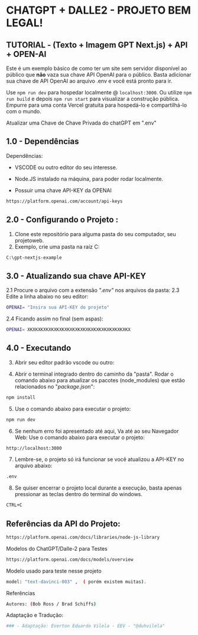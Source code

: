 

#  CHATGPT + DALLE2 - PROJETO BEM LEGAL!
## TUTORIAL - (Texto + Imagem GPT Next.js) + API + OPEN-AI

Este é um exemplo básico de como ter um site sem servidor disponível ao público que **não** vaza sua chave API OpenAI para o público.
Basta adicionar sua chave de API OpenAI ao arquivo .env e você está pronto para ir.

Use `npm run dev` para hospedar localmente @ `localhost:3000`. Ou utilize `npm run build` e depois `npm run start` para visualizar a construção pública. Empurre para uma conta Vercel gratuita para hospedá-lo e compartilhá-lo com o mundo.

Atualizar uma Chave de Chave Privada do chatGPT em 
".env"


## 1.0 - Dependências 

Dependências: 
 - VSCODE ou outro editor do seu interesse.
 - Node.JS instalado na máquina, para poder rodar localmente. 

 - Possuir uma chave API-KEY da OPENAI
```sh
https://platform.openai.com/account/api-keys
```

## 2.0 - Configurando o Projeto :
 
1. Clone este repositório para alguma pasta do seu computador, seu projetoweb.
2. Exemplo, crie uma pasta na raíz C:

```sh
C:\gpt-nextjs-example
```

## 3.0 - Atualizando sua chave API-KEY 
2.1 Procure o arquivo com a extensão *".env"* nos arquivos da pasta:
2.3 Edite a linha abaixo no seu editor: 

```sh
OPENAI= "Insira sua API-KEY do projeto"
```
2.4 Ficando assim no final (sem aspas):

```sh
OPENAI= XKXKXKXKXKXKXKXKXKXKXKXKXKXKXKXKXKXKXKX
```

## 4.0 - Executando 

3. Abrir seu editor padrão vscode ou outro:

4. Abrir o terminal integrado dentro do caminho da "pasta".
Rodar o comando abaixo para atualizar os pacotes (node_modules) que estão relacionados no "*package.json*":

```sh
npm install
```
5. Use o comando abaixo para executar o projeto:
```sh
npm run dev
```
6. Se nenhum erro foi apresentado até aqui, Va até ao seu Navegador Web: 
Use o comando abaixo para executar o projeto:

```sh
http://localhost:3000
```

7. Lembre-se,  o projeto só irá funcionar se você atualizou a API-KEY
no arquivo abaixo:

```sh
.env
```
8. Se quiser encerrar o projeto local durante a execução, basta apenas pressionar as teclas
dentro do terminal do windows. 

```sh
CTRL+C
```

## Referências da API do Projeto:

```sh
https://platform.openai.com/docs/libraries/node-js-library
```

Modelos do ChatGPT/Dalle-2 para Testes
```sh
https://platform.openai.com/docs/models/overview
```

Modelo usado para teste nesse projeto
```sh
model: "text-davinci-003" ,  ( porém existem muitas).
```


Referências  
```sh
Autores: (Bob Ross / Brad Schiffs)
```
Adaptação e Tradução:
```sh
### - Adaptação: Everton Eduardo Vilela - EEV - "@duhvilela"
```
